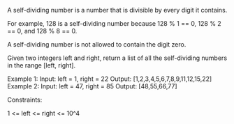 A self-dividing number is a number that is divisible by every digit it
contains.


For example, 128 is a self-dividing number because 128 % 1 == 0, 128 % 2 ==
0, and 128 % 8 == 0.


A self-dividing number is not allowed to contain the digit zero.

Given two integers left and right, return a list of all the self-dividing
numbers in the range [left, right].


Example 1:
Input: left = 1, right = 22
Output: [1,2,3,4,5,6,7,8,9,11,12,15,22]
Example 2:
Input: left = 47, right = 85
Output: [48,55,66,77]


Constraints:


1 <= left <= right <= 10^4




